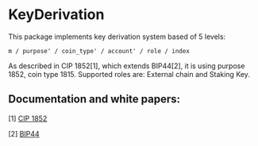 # KeyDerivation

This package implements key derivation system based of 5 levels:

`m / purpose' / coin_type' / account' / role / index`

As described in CIP 1852[1], which extends BIP44[2], it is using purpose 1852, coin type 1815.
Supported roles are: External chain and Staking Key.


## Documentation and white papers:

[1] [CIP 1852](https://cips.cardano.org/cips/cip1852/)

[2] [BIP44](https://github.com/bitcoin/bips/blob/master/bip-0044.mediawiki)

